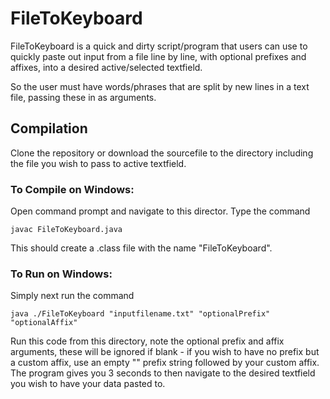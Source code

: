 # FileToKeyboard

FileToKeyboard is a quick and dirty script/program that users can use to quickly paste out input from a file line by line, with optional prefixes and affixes, into a desired active/selected textfield.

So the user must have words/phrases that are split by new lines in a text file, passing these in as arguments.

## Compilation

Clone the repository or download the sourcefile to the directory including the file you wish to pass to active textfield.

### To Compile on Windows:
Open command prompt and navigate to this director.
Type the command

<code>javac FileToKeyboard.java</code>


This should create a .class file with the name "FileToKeyboard".
### To Run on Windows:
Simply next run the command

<code>java ./FileToKeyboard "inputfilename.txt" "optionalPrefix" "optionalAffix"</code>

Run this code from this directory, note the optional prefix and affix arguments, these will be ignored if blank - if you wish to have no prefix but a custom affix, use an empty "" prefix string followed by your custom affix.
The program gives you 3 seconds to then navigate to the desired textfield you wish to have your data pasted to.